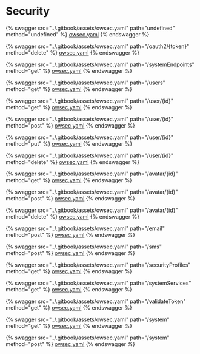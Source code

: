# Security

{% swagger src="../.gitbook/assets/owsec.yaml" path="undefined" method="undefined" %}
[owsec.yaml](../.gitbook/assets/owsec.yaml)
{% endswagger %}

{% swagger src="../.gitbook/assets/owsec.yaml" path="/oauth2/{token}" method="delete" %}
[owsec.yaml](../.gitbook/assets/owsec.yaml)
{% endswagger %}

{% swagger src="../.gitbook/assets/owsec.yaml" path="/systemEndpoints" method="get" %}
[owsec.yaml](../.gitbook/assets/owsec.yaml)
{% endswagger %}

{% swagger src="../.gitbook/assets/owsec.yaml" path="/users" method="get" %}
[owsec.yaml](../.gitbook/assets/owsec.yaml)
{% endswagger %}

{% swagger src="../.gitbook/assets/owsec.yaml" path="/user/{id}" method="get" %}
[owsec.yaml](../.gitbook/assets/owsec.yaml)
{% endswagger %}

{% swagger src="../.gitbook/assets/owsec.yaml" path="/user/{id}" method="post" %}
[owsec.yaml](../.gitbook/assets/owsec.yaml)
{% endswagger %}

{% swagger src="../.gitbook/assets/owsec.yaml" path="/user/{id}" method="put" %}
[owsec.yaml](../.gitbook/assets/owsec.yaml)
{% endswagger %}

{% swagger src="../.gitbook/assets/owsec.yaml" path="/user/{id}" method="delete" %}
[owsec.yaml](../.gitbook/assets/owsec.yaml)
{% endswagger %}

{% swagger src="../.gitbook/assets/owsec.yaml" path="/avatar/{id}" method="get" %}
[owsec.yaml](../.gitbook/assets/owsec.yaml)
{% endswagger %}

{% swagger src="../.gitbook/assets/owsec.yaml" path="/avatar/{id}" method="post" %}
[owsec.yaml](../.gitbook/assets/owsec.yaml)
{% endswagger %}

{% swagger src="../.gitbook/assets/owsec.yaml" path="/avatar/{id}" method="delete" %}
[owsec.yaml](../.gitbook/assets/owsec.yaml)
{% endswagger %}

{% swagger src="../.gitbook/assets/owsec.yaml" path="/email" method="post" %}
[owsec.yaml](../.gitbook/assets/owsec.yaml)
{% endswagger %}

{% swagger src="../.gitbook/assets/owsec.yaml" path="/sms" method="post" %}
[owsec.yaml](../.gitbook/assets/owsec.yaml)
{% endswagger %}

{% swagger src="../.gitbook/assets/owsec.yaml" path="/securityProfiles" method="get" %}
[owsec.yaml](../.gitbook/assets/owsec.yaml)
{% endswagger %}

{% swagger src="../.gitbook/assets/owsec.yaml" path="/systemServices" method="get" %}
[owsec.yaml](../.gitbook/assets/owsec.yaml)
{% endswagger %}

{% swagger src="../.gitbook/assets/owsec.yaml" path="/validateToken" method="get" %}
[owsec.yaml](../.gitbook/assets/owsec.yaml)
{% endswagger %}

{% swagger src="../.gitbook/assets/owsec.yaml" path="/system" method="get" %}
[owsec.yaml](../.gitbook/assets/owsec.yaml)
{% endswagger %}

{% swagger src="../.gitbook/assets/owsec.yaml" path="/system" method="post" %}
[owsec.yaml](../.gitbook/assets/owsec.yaml)
{% endswagger %}
